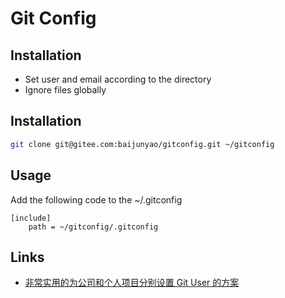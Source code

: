 # Git Config

## Installation

- Set user and email according to the directory
- Ignore files globally

## Installation
```bash
git clone git@gitee.com:baijunyao/gitconfig.git ~/gitconfig
```

## Usage
Add the following code to the ~/.gitconfig
```
[include]
    path = ~/gitconfig/.gitconfig
```

## Links
- [非常实用的为公司和个人项目分别设置 Git User 的方案](https://baijunyao.com/articles/223)
